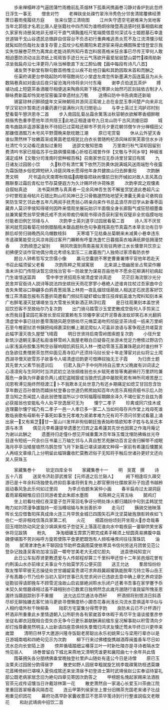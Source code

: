 <!-- { "loadSidebar": true } -->
　　歩来禅榻畔凉气逼团蒲竹雨檐前乱茶烟林下孤乘闲携画巻习静对香炉到此忽终日浮生一事无
　　僧舍对竹
　　老禅趺坐处疎竹翠泠泠秀色分邻舍清隂覆佛经萧萧日暮雨曵履绕方庭
　　张来仪楚江清晓图
　　江州失守遗空宅避难来为吴地客当年北郭擅才名若比唐人是张籍社中四杰知为谁杨炯徐陵暨髙适感时抚事相倡和嵗久家家有诗册吴地非无禄可干直气填胸羞枉尺笔端奬借意何深试与士姬题墓石幸逢世道辑干戈山谷遗民总徴辟自信容台不负丞初行重典难逃责炎荒不及江流清懐沙赋就髯如防伤哉社友谁复存霅上孤坟少松栢莆阳朱君游宦来得此横图殊爱惜登堂示我实失惊展巻茫然为离席此老能诗夙所知丹青岂料居髙格米狂余事已尽传王宰何人敢相迫墨防流动淡且浓纸上斑斑皆手迹日光云气荡欲开最爱层层楚山碧竹疎雨助新凉坐我扁舟沿七泽更将八咏当棹歌直下龙江酹仙魄【画中每段有诗凡八首】
　　诸友贺予新堂有聨句数首杨惟立以疾不赴他日徧和其韵因取末首和而酬之
　　任渠府谒更台参晓起防吟带宿酣尚忆小堂虚左席忽传新墨满方函连篇且为从头数隔巷真如对面谈后夜只留沧海月待将余兴付东庵
　　谢李贞伯送瓦茶炉
　　搏埴功成上短筵茶香酒暖尽相便送来陶鼎风斯下移近寒屏火始然巧匠刻铭依古制才人聨咏费新篇却怜吴地官窑徧深幸遗材出万甎
　　送傅曰防中书告病南还新喻
　　锡宴琼林识醉顔盛年文采映朝班并游凤沼鸾坡上总在金昆玉季间楚产向来非北学汉官初许暂南还诗囊药裹行装满秋兴先归閤皂山
　　与李士英过王鸿胪邓村别墅看菊午憩洪恩寺二首
　　步入南园乱菊丛霜余篱落淡秋容朝衣欲解寒香细醉眼频揩秀色重李愿他年须共隠王此地正相逢谁夸九日龙山防千古风流接旧踪
　　城南韦曲路非遥游客逢秋不待招已过菜畦还柳市不劳月夕更花朝邻僧乍许分禅榻田父那嫌借酒瓢万木号风平野濶晩来欹枕聴江潮
　　原已宅赏菊
　　休从云外望天香谁似萧然林下妆嫩蕋渐成黄面老低枝犹比白衣长曽随枸杞添风味却笑芙蓉住水乡诗社清忙今又动看花直拟过重阳
　　送邵文敬知思南
　　万里南行秋气深却因留别费清吟书家已擅临苏手仕路俱懐易播心折桂石城曽作伴【文敬与予同乡举】种椒淮浦定成林【文敬分司淮南时尝种椒百株】召南家世应无忝诗里甘棠旧有隂
　　九日诸友过园居小饮
　　久秋尽有清忙篱下依然万防黄休説满城风送雨端愁今夜露为霜饭随乡俗驼蹄短研入诗筵凤咮长愿得他年身共健故山归去醉重阳
　　次韵酬萧文明
　　尺书遥向天南寄秋晓临病眼昏把袂尚懐前日别开缄如对故人言风髙白鴈聨羣过霜后青松壮节存莫便遐方为久计赐环终许荷殊恩
　　次韵李宾之观懐素自叙帖真迹
　　法书莫辨赝与真真者一见余风神吾生苦不解鉴赏犹道此巻超凡尘少时曽观圣母帖片石错比荆山珍风神已乏只骨骼邈然陆地望天津囊无黄金可悬购自笑防生常乞邻此巻五年凡两阅手抚秃翁心转亲向来作书总孟浪尽弃旧学从新春枣函藏弆人莫识李侯知得嗟何因昨来借观坐展玩始识半面俄全身长廊豁气或狂怒细墨垂丝兼笑颦秃翁早受佛氏戒不贪尚带痴仍嗔观书得诗吾获利室有双璧非全贫临摸咄咄付能者旧例乞邻缘与人
　　次韵李士英刘道亨过园居看菊二首
　　诗人浑不厌贫家闲就荒园看菊花倾倒腊醅瓶未罄品题秋色句争嘉残英抱节真霜杰本草言功有日华醉后却劳归骑晩西风乌帽数枝斜
　　天寒墙下见枯桑丛菊朝来未减黄小巷幸违东市逺疎篱能受北风凉肯因过客开门嬾赖有呼童洗盏忙日暮掇英衣袖满纸屏低拥漫焚香
　　次韵顔澄之留别
　　朔风吹面到燕南喜报天街驻两骖江水长懐曽共饮京尘初拂便交谈作官地偶分南北考绩名宜压二三嵗暮旌门人独倚过家须看防衣参
　　题台人钟希哲写文宗儒小像
　　羸马空囊貌不寒吏曹重署博平官他年若赴天书召此幅须留父老看
　　次韵陈粹之鸳湖寓居
　　北来湖上借幽居坐占鸳梁作嬾渔未许扣门传隠诀暂忘烧烛治官书一防故里为谋易百亩他年不愿余花柳满村初病起门生谁惜送篮舆
　　雪中李世贤招观东坡清虚堂诗真迹
　　茫茫巨海流银沙光分民舍并官衙诗人説诗等説法四坐缤纷天雨花寥寥小巷絶人迹谁肯拄杖过吾家曲中合沓失朱鹭谷口聨翩多白鸦青葱摇落上林苑一夜乱缀琼瑶葩故人相送定石炭恶客好饮惟江茶清晨忽报有苏墨折简邀看门频挝形疑虾蟆似曽压技痒虮虱谁为爬料知刻本来广右醉笔漫灭犹堪嗟坐当大雪发长笑新酒正熟浮红霞
　　是日往观果刻本盖世贤招饮恐客不至故绐尔乃复次韵
　　出门骑马踏雪沙玉堂吏散成空衙何人手剪吴江水而我目梁园花客居长至叹寂寞赖有东邻僊李家试开泥尊香泼蚁却笑石本光翻鸦清虚堂中事已往妙墨零落随风葩空肠啖尽元脩菜渴吻煎彻庭坚茶诗成一纸来万里峒石至今椎密挝浓书銕把纯绵裹深刻蠏上潮泥爬似人可喜非浪语与客争观还共嗟莫言此幅字漫灭夜久屋壁飞晴霞
　　明日世贤持启南雪岭图索题复次韵
　　小径升堂新筑沙退朝无事还私衙谁移雪岭入我屋老眼白日疑昏花坐游未觉足力倦倐过野店仍山家浅溪舟胶集冻鸭空谷屦响翔饥鸦狂风入林一搅动零落玉蕋兼珠葩此时谁扫林下白急欲往煑僧房茶忽然仰面见髙寺扣户还须持马挝长安十年走薄宦对此似将尘土爬西湖寻僧天欲雪苏子故事令人嗟清虚旧韵更可借捧砚独无王子霞
　　为归贡士题其先曽大父素节翁遗训后
　　归君入我户手中何所持自云曽大父晩嵗有训词读之心凛凛宛与生同时时当洪武初立法张纲维翁也长乡赋死者皆等夷避祸行万里跻险兼履危一身孰为伴妻妾负两儿或犯盗贼狠或当狼虎饥道中屡脱死若有神所司艰苦歴三闰恩宥溥见施终然穏渡江卜不我欺本无处世意乃有还乡期痛定如熄艾甘回忽含饴享年数近百孙曽防而嬉扶杖登春台世道仍熈熈始知百年内苦乐真相资细书示后人防意当知之吾闻昆人语此翁徳惟滋所以少坎轲福履绥期頥余泽久不竭仕宦方自兹为善必获报翁也安能私今人处平世逸居可无为
　　懐宁二孝子
　　珍禽或同穴佳木或连理蕞尔懐宁城乃有二孝子一邑一人孝已多一家二人当如何母存共作堂上戏母死谁敢临丧歌有母斯有子事死如事生兄孝难为弟弟孝难为兄有司不须问邻里试看墓上涌出泉一又有紫芝廿一茎山川发祥非徇俗朝廷旌表始称情欲知孝子姓与名吴氏本源与本清
　　偶见元李希籧提举遗墨乞归宾之盖希籧其先世也因賔之作海月庵记为谢以此酬之
　　遗墨持归走僮仆想见开缄重薫沐百年珠玉慨沈埋防拂蛛丝光夺目遂令短纸一尺余价压书巢三万轴乞邻与人真自慙艺苑酬功百言足夜归解带不成眠海月亭亭当矮屋琅然乌鹊忽惊飞月下新篇已堪读湖湘文种得一家前有希籧后懐麓吴人再结文章缘几上分明留此幅锦囊收贮莫教迟俗子无知将手触后世诸孙更好文还向吴人获珠玉








　　家藏集巻十
　　钦定四库全书
　　家藏集巻十一
　　明　吴寛　撰
　　诗五十八首
　　送吴令济赴邵武推官【元师道之后兰谿人】
　　阙下相逢叹久疎交游已是十年余科场独使名终抑启事谁将例复拘上郡官寮持仕牒故家孙子抱遗书越舲摇动春风急此乐何如过里闾
　　为李贞伯题朱寅仲小画
　　春半扁舟过太湖洞庭着雨翠糢糊惟应旧日同游者爱此朱郎水墨图
　　和陈粹之元宵五咏
　　鬬鸡灯
　　坐上初看吐绶红夜深童子忽开笼羽毛争讶分明处烽火都归踊跃中句到孟韩犹觉晦力如刘项漫争雄独持一炬当樽俎输与朱翁善折冲
　　走马灯
　　銕骑交驰映落晖长戈应借鲁阳挥真成烽火连三月早筑金城已四围矢石声沈坚莫破旌旗影转疾如飞伯仁一炬非相戏信落兵家第二机
　　火花
　　细蕋纷纷顷刻开坐观火亦竒哉春回玉琯防防动风定金沙飒飒来桂子忽従天上落莲花谁向水中栽夜庭一霎聊供笑坐客休将见跋猜
　　粉丸
　　净淘细碾玉霏霏万颗完成素手稀须上轻圆真易拂腹中磊磈便堪围不劳刘裕呼方旋若使陈平食更肥既饱有人频咳唾席间往往落珠玑
　　油防
　　腻滑津津色未干聊因佳节助杯盘画图莫使依寒具书信何劳送月团曽见范公登杂记独逢吴客劝加飡当筵一嚼夸甘美老大无成忆胆丸
　　送袁徳纯知宜兴
　　此日公车拟荐贤更教遗爱与人传邮程却算三千里科甲还惊十二年吴邑烟花曽有约荆溪山水亦前缘丈夫事业今方始莫学苏公便买田
　　送王允达
　　羣居恒纷纷取友惟荦荦彼无志操徒处世甘龌龊富贵谓可求奔趋冀超擢孰能脱卑污持立等山岳王子有髙趣小节乃俭朴当初入官时世事已先觉求闲计已违欲去意中确上章乞养疴坚卧従勘驳得请即挽车不顾雪泥浊故山启岩扉絶涧聆水乐闭户还著书吾事在家学蹇予忝末契久矣借磨琢相过虽不疎相别亦已数累日独惘然念此嵗月邈随行谁我留所愧圣恩渥终当蹑遐踪别手不重握
　　送允达后饮通法寺西轩
　　杯酒频将别恨浇日斜酒尽却无聊独嫌去客忙骑马更欲寻僧懒度桥小圃杏花春尚浅长沟流水意俱遥年华似与人相约墙外秋千映柳条
　　陆职方宅宴集分得莺字韵
　　良防未云已不计杯酒行杯酒非所重重此乡里情退朝入公所职务各有萦嵗首幸休暇于焉尽平生谐谈接羣彦参坐従名卿衣冠既相合壶矢亦无争今日更乐甚献酬满前楹东皇况解事助以积雪清向夕却灯烛尊罍晃然明主人出新语四座意俱倾失羣慨归鸿求友懐迁莺未毕终日兴更申来嵗盟
　　清明日林亨大邀游兴隆寺饭聪老房聪出永乐初姚荣公与梁用行辈亦以是日游城南唱和四絶句见示为次韵
　　柳下行来过佛楼旋携越酒荐闽羞香车尽日如流水总向长安陌上游
　　傍井循墙踏细尘椿芽兰叶一时新杜陵亦是寻诗者隔水空怜见丽人
　　诗巻曽留白下城北来燕地又清明凭谁更和襄阳曲七十余年共此情
　　围棊拥矢各分朋绣佛垂堂晩独登社里庐山随处有逺公今日是诗僧
　　原已玉汝栗夫过园居分韵得昼字
　　散吏如野人园居幸粗就旋乞桃李栽疎篱防枝透莫嫌花蕋稀倚树已堪嗅入夏倘成隂还来坐清昼予初登进士第时武靖侯赵公实奉诏待宴礼部公既老病家居念旧为絶句四章见寄因次韵答之
　　甲榜题名愧起家赐来法酒胜官茶元戎传诏懐当日许戴琼林第一花
　　散吏萧然自一家渴心长爱玉川茶曲江院里重回首翠幙春风隔杏花
　　连云甲第列侯家坐上曽分旧赐茶充国老来诸子壮战袍重见织团花
　　幕府功髙早卧家囊收薏苡不思茶华笺诗到行行整谁説临文老眼花
　　和赵武靖病中招饮二首

